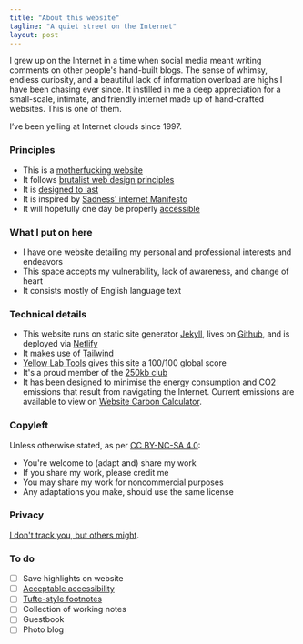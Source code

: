 ```yaml
---
title: "About this website"
tagline: "A quiet street on the Internet"
layout: post
---
```

I grew up on the Internet in a time when social media meant writing comments on other people's hand-built blogs. The sense of whimsy, endless curiosity, and a beautiful lack of information overload are highs I have been chasing ever since. It instilled in me a deep appreciation for a small-scale, intimate, and friendly internet made up of hand-crafted websites. This is one of them.

I’ve been yelling at Internet clouds since 1997.

### Principles
- This is a [motherfucking website](https://motherfuckingwebsite.com/)
- It follows [brutalist web design principles](https://brutalist-web.design/) 
- It is [designed to last](https://jeffhuang.com/designed_to_last/)
- It is inspired by [Sadness' internet Manifesto](https://sadgrl.online/cyberspace/internet-manifesto)
- It will hopefully one day be properly [accessible](accessibility)

### What I put on here
- I have one website detailing my personal and professional interests and endeavors
- This space accepts my vulnerability, lack of awareness, and change of heart
- It consists mostly of English language text

### Technical details
- This website runs on static site generator [Jekyll](https://jekyllrb.com/), lives on [Github](https://github.com/zinzy/zinzy.website/), and is deployed via [Netlify](https://www.netlify.com/)
- It makes use of [Tailwind](https://tailwindcss.com/)
- [Yellow Lab Tools](https://yellowlab.tools/result/got2ipv3ap) gives this site a 100/100 global score
- It's a proud member of the [250kb club](https://250kb.club/zinzy-website/)
- It has been designed to minimise the energy consumption and CO2 emissions that result from navigating the Internet. Current emissions are available to view on [Website Carbon Calculator](https://www.websitecarbon.com/website/zinzy-website/).

### Copyleft
Unless otherwise stated, as per [CC BY-NC-SA 4.0](http://creativecommons.org/licenses/by-nc-sa/4.0/?ref=chooser-v1): 

- You're welcome to (adapt and) share my work
- If you share my work, please credit me
- You may share my work for noncommercial purposes
- Any adaptations you make, should use the same license

### Privacy
[I don't track you, but others might](https://www.zylstra.org/blog/2020/01/i-dont-track-you-here-but-others-might/).

### To do
- [ ] Save highlights on website
- [ ] [Acceptable accessibility](https://www.a11yproject.com/)
- [ ] [Tufte-style footnotes](https://edwardtufte.github.io/tufte-css/)
- [ ] Collection of working notes
- [ ] Guestbook
- [ ] Photo blog